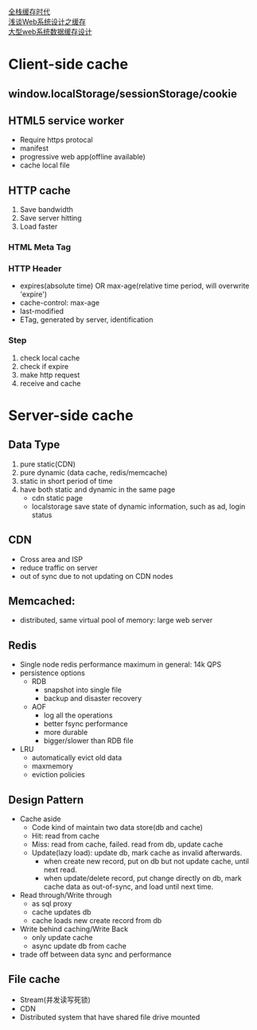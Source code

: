 [全栈缓存时代](https://segmentfault.com/a/1190000005808789)  
[浅谈Web系统设计之缓存](https://www.jianshu.com/p/345f26baa589)   
[大型web系统数据缓存设计](http://data.qq.com/article?id=2879)
# Client-side cache

## window.localStorage/sessionStorage/cookie
## HTML5 service worker
- Require https protocal
- manifest
- progressive web app(offline available)
- cache local file
## HTTP cache
1. Save bandwidth
2. Save server hitting
3. Load faster
### HTML Meta Tag
### HTTP Header
- expires(absolute time) OR max-age(relative time period, will overwrite 'expire')
- cache-control: max-age
- last-modified
- ETag, generated by server, identification
### Step
1. check local cache
2. check if expire
3. make http request
4. receive and cache

# Server-side cache
## Data Type
1. pure static(CDN)
2. pure dynamic (data cache, redis/memcache)
3. static in short period of time
4. have both static and dynamic in the same page
   - cdn static page
   - localstorage save state of dynamic information, such as ad, login status

## CDN
- Cross area and ISP
- reduce traffic on server
- out of sync due to not updating on CDN nodes
## Memcached:
* distributed, same virtual pool of memory: large web server

## Redis
 * Single node redis performance maximum in general: 14k QPS
 * persistence options
	* RDB
		* snapshot into single file 
		* backup and disaster recovery
	* AOF
		* log all the operations
		* better fsync performance
		* more durable
		* bigger/slower than RDB file
* LRU
  * automatically evict old data
  * maxmemory 
  * eviction policies
## Design Pattern
* Cache aside
	* Code kind of maintain two data store(db and cache)
	* Hit: read from cache
	* Miss: read from cache, failed. read from db, update cache
	* Update(lazy load): update db, mark cache as invalid afterwards.
		*  when create new record, put on db but not update cache, until next read.
		*  when update/delete record, put change directly on db, mark cache data as out-of-sync, and load until next time.
* Read through/Write through	
	* as sql proxy
	* cache updates db
	* cache loads new create record from db
* Write behind caching/Write Back
	* only update cache
	* async update db from cache
* trade off between data sync and performance		

## File cache
- Stream(并发读写死锁)
- CDN
- Distributed system that have shared file drive mounted
